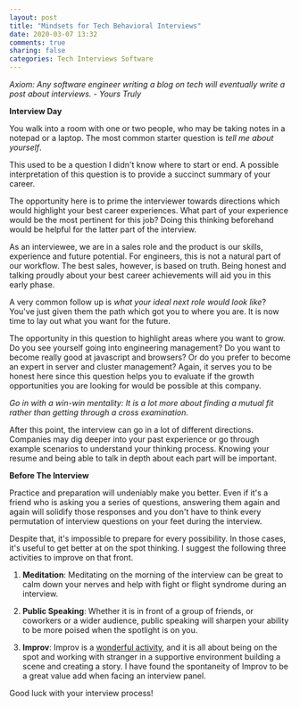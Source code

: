```yaml
---
layout: post
title: "Mindsets for Tech Behavioral Interviews"
date: 2020-03-07 13:32
comments: true
sharing: false
categories: Tech Interviews Software
---
```


*Axiom: Any software engineer writing a blog on tech will eventually write a post about interviews. - Yours Truly*

**Interview Day**

You walk into a room with one or two people, who may be taking notes in a notepad or a laptop. The most common starter question is _tell me about yourself_.

This used to be a question I didn't know where to start or end. A possible interpretation of this question is to provide a succinct summary of your career.

The opportunity here is to prime the interviewer towards directions which would highlight your best career experiences. What part of your experience would be the most pertinent for this job? Doing this thinking beforehand would be helpful for the latter part of the interview.

As an interviewee, we are in a sales role and the product is our skills, experience and future potential. For engineers, this is not a natural part of our workflow. The best sales, however, is based on truth. Being honest and talking proudly about your best career achievements will aid you in this early phase.

A very common follow up is _what your ideal next role would look like_? You've just given them the path which got you to where you are. It is now time to lay out what you want for the future.

The opportunity in this question to highlight areas where you want to grow. Do you see yourself going into engineering management? Do you want to become really good at javascript and browsers? Or do you prefer to become an expert in server and cluster management? Again, it serves you to be honest here since this question helps you to evaluate if the growth opportunities you are looking for would be possible at this company.

*Go in with a win-win mentality: It is a lot more about finding a mutual fit rather than getting through a cross examination.*

After this point, the interview can go in a lot of different directions. Companies may dig deeper into your past experience or go through example scenarios to understand your  thinking process. Knowing your resume and being able to talk in depth about each part will be important.

**Before The Interview**

<!-- more -->

Practice and preparation will undeniably make you better. Even if it's a friend who is asking you a series of questions, answering them again and again will solidify those responses and you don't have to think every permutation of interview questions on your feet during the interview.

Despite that, it's impossible to prepare for every possibility. In those cases, it's useful to get better at on the spot thinking. I suggest the following three activities to improve on that front.

1. **Meditation**: Meditating on the morning of the interview can be great to calm down your nerves and help with fight or flight syndrome during an interview.

2. **Public Speaking**: Whether it is in front of a group of friends, or coworkers or a wider audience, public speaking will sharpen your ability to be more poised when the spotlight is on you.

3. **Improv**: Improv is a [wonderful activity](http://aviadas.com/blog/2019/03/16/life-lessons-from-doing-improv/), and it is all about being on the spot and working with stranger in a supportive environment building a scene and creating a story. I have found the spontaneity of Improv to be a great value add when facing an interview panel. 

Good luck with your interview process!
